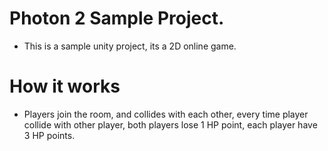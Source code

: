 # Photon 2 Sample Project.
* This is a sample unity project, its a 2D online game.

# How it works
* Players join the room, and collides with each other, every time player collide with other player, both players lose 1 HP point, each player have 3 HP points.


